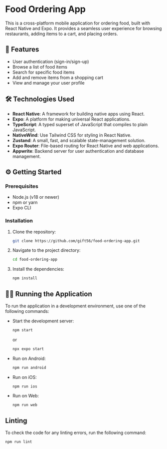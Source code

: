 # Food Ordering App

This is a cross-platform mobile application for ordering food, built with React Native and Expo. It provides a seamless user experience for browsing restaurants, adding items to a cart, and placing orders.

## 🚀 Features

-   User authentication (sign-in/sign-up)
-   Browse a list of food items
-   Search for specific food items
-   Add and remove items from a shopping cart
-   View and manage your user profile

## 🛠️ Technologies Used

-   **React Native**: A framework for building native apps using React.
-   **Expo**: A platform for making universal React applications.
-   **TypeScript**: A typed superset of JavaScript that compiles to plain JavaScript.
-   **NativeWind**: Use Tailwind CSS for styling in React Native.
-   **Zustand**: A small, fast, and scalable state-management solution.
-   **Expo Router**: File-based routing for React Native and web applications.
-   **Appwrite**: Backend server for user authentication and database management.

## ⚙️ Getting Started

### Prerequisites

-   Node.js (v18 or newer)
-   npm or yarn
-   Expo CLI

### Installation

1.  Clone the repository:
    ```bash
    git clone https://github.com/gift56/food-ordering-app.git
    ```
2.  Navigate to the project directory:
    ```bash
    cd food-ordering-app
    ```
3.  Install the dependencies:
    ```bash
    npm install
    ```

## 🏃‍♀️ Running the Application

To run the application in a development environment, use one of the following commands:

-   Start the development server:
    ```bash
    npm start
    ```
    or
    ```bash
    npx expo start
    ```

-   Run on Android:
    ```bash
    npm run android
    ```

-   Run on iOS:
    ```bash
    npm run ios
    ```

-   Run on Web:
    ```bash
    npm run web
    ```

##  Linting

To check the code for any linting errors, run the following command:

```bash
npm run lint
